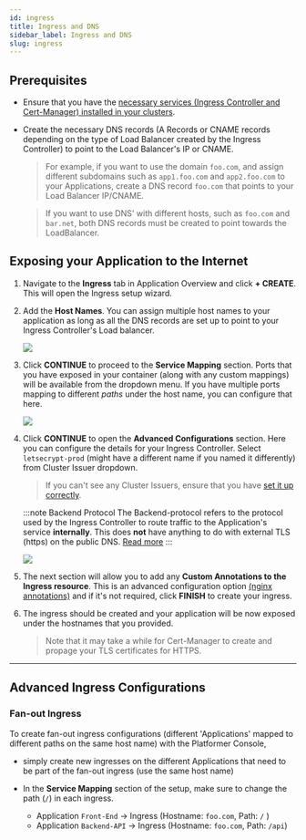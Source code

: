 ```yaml
---
id: ingress
title: Ingress and DNS
sidebar_label: Ingress and DNS
slug: ingress
---
```


## Prerequisites

-   Ensure that you have the [necessary services (Ingress Controller and Cert-Manager) installed in your clusters](/03-clusters/cluster-requirements#3-third-party-services).
-   Create the necessary DNS records (A Records or CNAME records depending on the type of Load Balancer created by the Ingress Controller) to point to the Load Balancer's IP or CNAME.

    > For example, if you want to use the domain `foo.com`, and assign different subdomains such as `app1.foo.com` and `app2.foo.com` to your Applications, create a DNS record `foo.com` that points to your Load Balancer IP/CNAME.

    > If you want to use DNS' with different hosts, such as `foo.com` and `bar.net`, both DNS records must be created to point towards the LoadBalancer.

## Exposing your Application to the Internet

1. Navigate to the **Ingress** tab in Application Overview and click **+ CREATE**. This will open the Ingress setup wizard.

2. Add the **Host Names**. You can assign multiple host names to your application as long as all the DNS records are set up to point to your Ingress Controller's Load balancer.

    ![](/img/docs/ingress-1.png)

3. Click **CONTINUE** to proceed to the **Service Mapping** section. Ports that you have exposed in your container (along with any custom mappings) will be available from the dropdown menu. If you have multiple ports mapping to different _paths_ under the host name, you can configure that here.

    ![](/img/docs/ingress-2.png)

4. Click **CONTINUE** to open the **Advanced Configurations** section. Here you can configure the details for your Ingress Controller. Select `letsecrypt-prod` (might have a different name if you named it differently) from Cluster Issuer dropdown.

    > If you can't see any Cluster Issuers, ensure that you have [set it up correctly](/03-clusters/requirements-setup/cert-manager#installation).

    :::note Backend Protocol
    The Backend-protocol refers to the protocol used by the Ingress Controller to route traffic to the Application's service **internally**. This does **not** have anything to do with external TLS (https) on the public DNS. [Read more](https://kubernetes.github.io/ingress-nginx/user-guide/nginx-configuration/annotations/#backend-protocol)
    :::

    ![](/img/docs/ingress-3.png)

5. The next section will allow you to add any **Custom Annotations to the Ingress resource**. This is an advanced configuration option [(nginx annotations)](https://kubernetes.github.io/ingress-nginx/user-guide/nginx-configuration/annotations) and if it's not required, click **FINISH** to create your ingress.

6. The ingress should be created and your application will be now exposed under the hostnames that you provided. 
    > Note that it may take a while for Cert-Manager to create and propage your TLS certificates for HTTPS.

---

## Advanced Ingress Configurations

### Fan-out Ingress

To create fan-out ingress configurations (different 'Applications' mapped to different paths on the same host name) with the Platformer Console,
- simply create new ingresses on the different Applications that need to be part of the fan-out ingress (use the same host name)
- In the **Service Mapping** section of the setup, make sure to change the path (`/`) in each ingress.

    - Application `Front-End` -> Ingress (Hostname: `foo.com`, Path: `/` )
    - Application `Backend-API` -> Ingress (Hostname: `foo.com`, Path: `/api`)
